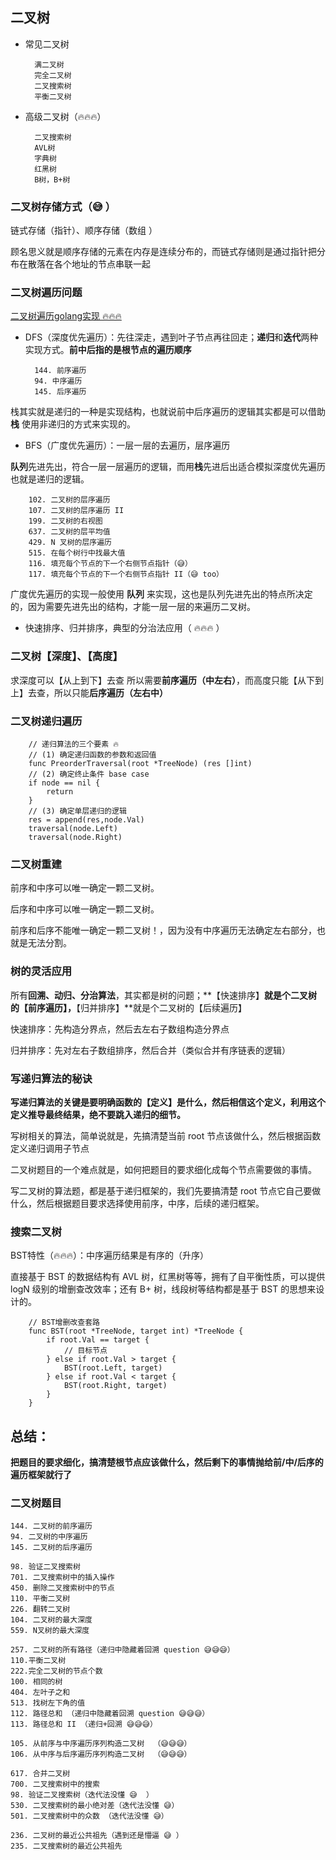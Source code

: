 ## 二叉树

- 常见二叉树

        满二叉树
        完全二叉树
        二叉搜索树
        平衡二叉树

- 高级二叉树（🔥🔥🔥）

        二叉搜索树
        AVL树
        字典树
        红黑树
        B树，B+树

### 二叉树存储方式（😅 ）

链式存储（指针）、顺序存储（数组 ）

顾名思义就是顺序存储的元素在内存是连续分布的，而链式存储则是通过指针把分布在散落在各个地址的节点串联一起

### 二叉树遍历问题

[二叉树遍历golang实现 🔥🔥🔥 ](https://greyireland.gitbook.io/algorithm-pattern/shu-ju-jie-gou-pian/binary_tree#fen-zhi-fa-ying-yong)

- DFS（深度优先遍历）：先往深走，遇到叶子节点再往回走；**递归**和**迭代**两种实现方式。**前中后指的是根节点的遍历顺序**

        144. 前序遍历
        94. 中序遍历
        145. 后序遍历


栈其实就是递归的一种是实现结构，也就说前中后序遍历的逻辑其实都是可以借助  **栈** 使用非递归的方式来实现的。

- BFS（广度优先遍历）：一层一层的去遍历，层序遍历  

**队列**先进先出，符合一层一层遍历的逻辑，而用**栈**先进后出适合模拟深度优先遍历也就是递归的逻辑。

        102. 二叉树的层序遍历
        107. 二叉树的层序遍历 II
        199. 二叉树的右视图
        637. 二叉树的层平均值
        429. N 叉树的层序遍历
        515. 在每个树行中找最大值
        116. 填充每个节点的下一个右侧节点指针（😅）
        117. 填充每个节点的下一个右侧节点指针 II（😅 too）


广度优先遍历的实现一般使用 **队列** 来实现，这也是队列先进先出的特点所决定的，因为需要先进先出的结构，才能一层一层的来遍历二叉树。

- 快速排序、归并排序，典型的分治法应用（ 🔥🔥🔥 ）


### 二叉树【深度】、【高度】

求深度可以【从上到下】去查 所以需要**前序遍历（中左右）**，而高度只能【从下到上】去查，所以只能**后序遍历（左右中）**

### 二叉树递归遍历

```golang
    // 递归算法的三个要素 🔥
    // (1) 确定递归函数的参数和返回值
    func PreorderTraversal(root *TreeNode) (res []int)
    // (2) 确定终止条件 base case
    if node == nil {
        return
	}
    // (3) 确定单层递归的逻辑
    res = append(res,node.Val)
	traversal(node.Left)
	traversal(node.Right)
```

### 二叉树重建

前序和中序可以唯一确定一颗二叉树。

后序和中序可以唯一确定一颗二叉树。

前序和后序不能唯一确定一颗二叉树！，因为没有中序遍历无法确定左右部分，也就是无法分割。

### 树的灵活应用

所有**回溯、动归、分治算法**，其实都是树的问题；**【快速排序】**就是个二叉树的【前序遍历】，**【归并排序】**就是个二叉树的【后续遍历】

快速排序：先构造分界点，然后去左右子数组构造分界点

归并排序：先对左右子数组排序，然后合并（类似合并有序链表的逻辑）


### 写递归算法的秘诀

**写递归算法的关键是要明确函数的【定义】是什么，然后相信这个定义，利用这个定义推导最终结果，绝不要跳入递归的细节。**

写树相关的算法，简单说就是，先搞清楚当前 root 节点该做什么，然后根据函数定义递归调用子节点

二叉树题目的一个难点就是，如何把题目的要求细化成每个节点需要做的事情。

写二叉树的算法题，都是基于递归框架的，我们先要搞清楚 root 节点它自己要做什么，然后根据题目要求选择使用前序，中序，后续的递归框架。

### 搜索二叉树

BST特性（🔥🔥🔥）：中序遍历结果是有序的（升序）

直接基于 BST 的数据结构有 AVL 树，红黑树等等，拥有了自平衡性质，可以提供 logN 级别的增删查改效率；还有 B+ 树，线段树等结构都是基于 BST 的思想来设计的。

```golang
    // BST增删改查套路 
    func BST(root *TreeNode, target int) *TreeNode {
        if root.Val == target {
            // 目标节点
        } else if root.Val > target {
            BST(root.Left, target)
        } else if root.Val < target {
            BST(root.Right, target)
        }
    }
```

## 总结：

**把题目的要求细化，搞清楚根节点应该做什么，然后剩下的事情抛给前/中/后序的遍历框架就行了**

### 二叉树题目

    144. 二叉树的前序遍历
    94. 二叉树的中序遍历
    145. 二叉树的后序遍历

    98. 验证二叉搜索树
    701. 二叉搜索树中的插入操作
    450. 删除二叉搜索树中的节点
    110. 平衡二叉树
    226. 翻转二叉树
    104. 二叉树的最大深度
    559. N叉树的最大深度

    257. 二叉树的所有路径（递归中隐藏着回溯 question 😅😅😅）
    110.平衡二叉树
    222.完全二叉树的节点个数
    100. 相同的树
    404. 左叶子之和
    513. 找树左下角的值
    112. 路径总和 （递归中隐藏着回溯 question 😅😅😅）
    113. 路径总和 II （递归+回溯 😅😅😅）

    105. 从前序与中序遍历序列构造二叉树  （😅😅😅）
    106. 从中序与后序遍历序列构造二叉树  （😅😅😅）

    617. 合并二叉树
    700. 二叉搜索树中的搜索
    98. 验证二叉搜索树（迭代法没懂 😅  ）
    530. 二叉搜索树的最小绝对差（迭代法没懂 😅）
    501. 二叉搜索树中的众数 （迭代法没懂 😅）

    236. 二叉树的最近公共祖先（遇到还是懵逼 😅 ）
    235. 二叉搜索树的最近公共祖先



    
